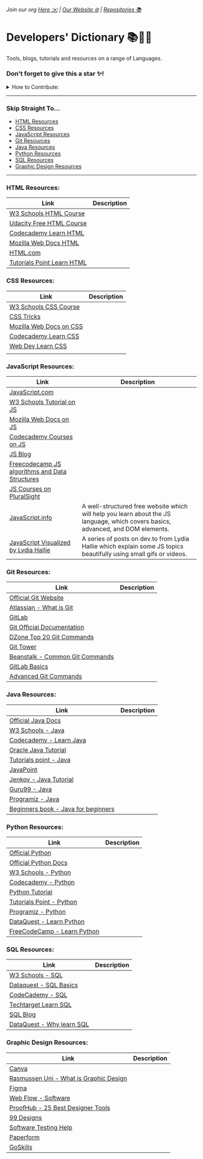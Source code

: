 ###### Join our org [Here ✉️](https://github.com/App-Choreography/Get-An-Invite/issues/new?assignees=CodingSpecies&labels=Organisation+Invite%21+%F0%9F%93%A8&template=please-can-i-join-this-organisation------.md&title=Please+Can+I+Join+This+Organisation%3F+%F0%9F%A5%BA%F0%9F%99%8F") | [Our Website 🌐](https://app-choreography.github.io/) | [Repositories 📚](https://github.com/orgs/App-Choreography/repositories)

# Developers' Dictionary 📚🔎🌐
Tools, blogs, tutorials and resources on a range of Languages.

### Don't forget to give this a star ✨!

<details close>
<summary>How to Contribute:</summary>
<br>
Each time you contribute and add a resource to our lists, we will add your name here : <a href="https://github.com/App-Choreography/Dev-Dictionary/issues/1">Contributor Tally </a>, where you we can who has added the most resources.

Simply star this repo ✨, fork it to your user area, and add a resource in the correct section, in the correct format ✅.

Then open a pull request and wait for an App-Choreographer to merge and add you to the tally!
</details>

---

### Skip Straight To...
 - [HTML Resources](#html-resources)
 - [CSS Resources](#css-resources)
 - [JavaScript Resources](#javascript-resources)
 - [Git Resources](#git-resources)
 - [Java Resources](#java-resources)
 - [Python Resources](#python-resources)
 - [SQL Resources](#sql-resources)
 - [Graphic Design Resources](#graphic-design-resources)
  

---

### HTML Resources:

| Link                                                                                                                                                                                                                                                                                | Description |
| ----------------------------------------------------------------------------------------------------------------------------------------------------------------------------------------------------------------------------------------------------------------------------------- | ----------- |
| [W3 Schools HTML Course](https://www.w3schools.com/html/)                                                                                                                                                                                                                           |             |
| [Udacity Free HTML Course](https://www.udacity.com/course/intro-to-html-and-css--ud001?irclickid=Sc5UJO1iPxyNTO%3AxIyRKFQoZUkDXx6XZn0qpxQ0&irgwc=1&utm_source=affiliate&utm_medium=&aff=221109&utm_term=&utm_campaign=hawk_trdpro-gb-1480073924778635000_&utm_content=&adid=786224) |             |
| [Codecademy Learn HTML](https://www.codecademy.com/learn/learn-html)                                                                                                                                                                                                                |             |
| [Mozilla Web Docs HTML](https://developer.mozilla.org/en-US/docs/Web/HTML)                                                                                                                                                                                                          |             |
| [HTML.com](https://html.com/)                                                                                                                                                                                                                                                       |             |
| [Tutorials Point Learn HTML](https://www.tutorialspoint.com/html/index.htm)                                                                                                                                                                                                         |             |

### CSS Resources:

| Link                                                                        | Description |
| --------------------------------------------------------------------------- | ----------- |
| [W3 Schools CSS Course](https://www.w3schools.com/css/)                     |             |
| [CSS Tricks](https://css-tricks.com/)                                       |             |
| [Mozilla Web Docs on CSS](https://developer.mozilla.org/en-US/docs/Web/CSS) |             |
| [Codecademy Learn CSS](https://www.codecademy.com/learn/learn-css)          |             |
| [Web Dev Learn CSS](https://web.dev/learn/css/)                             |             |
|                                                                             |

### JavaScript Resources:

| Link                                                                                                                            | Description |
| ------------------------------------------------------------------------------------------------------------------------------- | ----------- |
| [JavaScript.com](https://www.javascript.com/)                                                                                   |             |
| [W3 Schools Tutorial on JS](https://www.w3schools.com/js/)                                                                      |             |
| [Mozilla Web Docs on JS](https://developer.mozilla.org/en-US/docs/Web/JavaScript)                                               |             |
| [Codecademy Courses on JS](https://www.codecademy.com/catalog/language/javascript)                                              |             |
| [JS Blog](https://skillcrush.com/blog/javascript/)                                                                              |             |
| [Freecodecamp JS algorithms and Data Structures](https://www.freecodecamp.org/learn/javascript-algorithms-and-data-structures/) |             |
| [JS Courses on PluralSight](https://www.pluralsight.com/paths/javascript-core-language)                                         |             |
| [JavaScript.info](https://javascript.info)                                                                                      |A well-structured free website which will help you learn about the JS language, which covers basics, advanced, and DOM elements.|
| [JavaScript Visualized by Lydia Hallie](https://dev.to/lydiahallie/javascript-visualized-event-loop-3dif)                       |A series of posts on dev.to from Lydia Hallie which explain some JS topics beautifully using small gifs or videos.|

### Git Resources:

| Link                                                                                                       | Description |
| ---------------------------------------------------------------------------------------------------------- | ----------- |
| [Official Git Website](https://git-scm.com/)                                                               |             |
| [Atlassian - What is Git](https://www.atlassian.com/git/tutorials/what-is-git)                             |             |
| [GitLab](https://about.gitlab.com/)                                                                        |             |
| [Git Official Documentation](https://git-scm.com/docs/git)                                                 |             |
| [DZone Top 20 Git Commands](https://dzone.com/articles/top-20-git-commands-with-examples)                  |             |
| [Git Tower](https://www.git-tower.com/learn/git/commands)                                                  |             |
| [Beanstalk - Common Git Commands](http://guides.beanstalkapp.com/version-control/common-git-commands.html) |             |
| [GitLab Basics](https://docs.gitlab.com/ee/gitlab-basics/start-using-git.html)                             |             |
| [Advanced Git Commands](https://blog.webdevsimplified.com/2021-10/advanced-git-commands/)                  |             |

### Java Resources:

| Link                                                                                                        | Description |
| ----------------------------------------------------------------------------------------------------------- | ----------- |
| [Official Java Docs](https://www.java.com/en/)                                                              |             |
| [W3 Schools - Java](https://www.w3schools.com/java/java_intro.asp)                                          |             |
| [Codecademy - Learn Java](https://www.codecademy.com/learn/learn-java)                                      |             |
| [Oracle Java Tutorial](https://docs.oracle.com/javase/tutorial/)                                            |             |
| [Tutorials point - Java](https://www.tutorialspoint.com/java/index.htm)                                     |             |
| [JavaPoint](https://www.javatpoint.com/java-tutorial)                                                       |             |
| [Jenkov - Java Tutorial](https://jenkov.com/tutorials/java/index.html)                                      |             |
| [Guru99 - Java](https://www.guru99.com/java-tutorial.html)                                                  |             |
| [Programiz - Java](https://www.programiz.com/java-programming)                                              |             |
| [Beginners book - Java for beginners](https://beginnersbook.com/java-tutorial-for-beginners-with-examples/) |             |

### Python Resources:

| Link                                                                                                                                     | Description |
| ---------------------------------------------------------------------------------------------------------------------------------------- | ----------- |
| [Official Python](https://www.python.org/)                                                                                               |             |
| [Official Python Docs](https://docs.python.org/3/tutorial/)                                                                              |             |
| [W3 Schools - Python](https://www.w3schools.com/python/)                                                                                 |             |
| [Codecademy - Python](https://www.codecademy.com/catalog/language/python)                                                                |             |
| [Python Tutorial](https://www.pythontutorial.net/)                                                                                       |             |
| [Tutorials Point - Python](https://www.tutorialspoint.com/python/index.htm)                                                              |             |
| [Programiz - Python](https://www.programiz.com/python-programming)                                                                       |             |
| [DataQuest - Learn Python](https://www.dataquest.io/blog/learn-python-the-right-way/)                                                    |             |
| [FreeCodeCamp - Learn Python](https://www.freecodecamp.org/news/the-best-way-to-learn-python-python-programming-tutorial-for-beginners/) |             |

### SQL Resources:

| Link                                                                                   | Description |
| -------------------------------------------------------------------------------------- | ----------- |
| [W3 Schools - SQL](https://www.w3schools.com/sql/)                                     |             |
| [Dataquest - SQL Basics](https://www.dataquest.io/blog/sql-basics/)                    |             |
| [CodeCademy  - SQL](https://www.codecademy.com/learn/learn-sql)                        |             |
| [Techtarget Learn SQL](https://www.techtarget.com/searchdatamanagement/definition/SQL) |             |
| [SQL Blog](https://blog.hubspot.com/marketing/sql-tutorial-introduction)               |             |
| [DataQuest - Why learn SQL](https://www.dataquest.io/blog/why-learn-sql/)              |             |

### Graphic Design Resources:

| Link                                                                                                                                                                                                                                               | Description |
| -------------------------------------------------------------------------------------------------------------------------------------------------------------------------------------------------------------------------------------------------- | ----------- |
| [Canva](https://www.canva.com/)                                                                                                                                                                                                                    |             |
| [Rasmussen Uni - What is Graphic Design](https://www.rasmussen.edu/degrees/design/blog/what-is-graphic-design/)                                                                                                                                    |             |
| [Figma](https://www.figma.com/design/?utm_source=google&utm_medium=cpc&utm_campaign=18469813137&utm_term=design%20tool&utm_content=625154624562&gclid=CjwKCAjw2OiaBhBSEiwAh2ZSP7Fz8pPhXPFdzjWFH0m7vY8D7Fwq8sVMyNmnWygx8jwwjhAK96P8yBoCF9MQAvD_BwE) |             |
| [Web Flow - Software](https://webflow.com/blog/graphic-design-software)                                                                                                                                                                            |             |
| [ProofHub - 25 Best Designer Tools ](https://www.proofhub.com/articles/designer-tools)                                                                                                                                                             |             |
| [99 Designs](https://99designs.co.uk/blog/design-resources/best-tools-for-graphic-designers/)                                                                                                                                                      |             |
| [Software Testing Help](https://www.softwaretestinghelp.com/graphic-design-software-tools/)                                                                                                                                                        |             |
| [Paperform](https://paperform.co/blog/graphic-design-tools/)                                                                                                                                                                                       |             |
| [GoSkills](https://www.goskills.com/Design/Resources/Graphic-design-tools)                                                                                                                                                                         |             |
